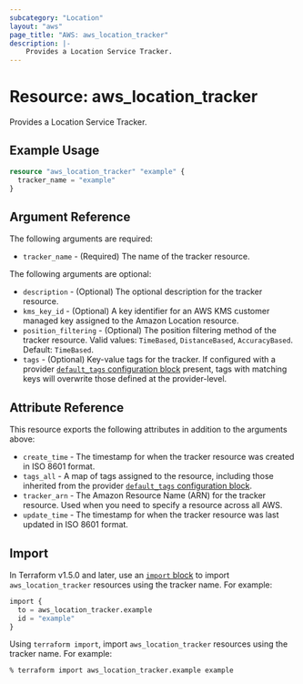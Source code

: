 ```yaml
---
subcategory: "Location"
layout: "aws"
page_title: "AWS: aws_location_tracker"
description: |-
    Provides a Location Service Tracker.
---
```


# Resource: aws_location_tracker

Provides a Location Service Tracker.

## Example Usage

```terraform
resource "aws_location_tracker" "example" {
  tracker_name = "example"
}
```

## Argument Reference

The following arguments are required:

* `tracker_name` - (Required) The name of the tracker resource.

The following arguments are optional:

* `description` - (Optional) The optional description for the tracker resource.
* `kms_key_id` - (Optional) A key identifier for an AWS KMS customer managed key assigned to the Amazon Location resource.
* `position_filtering` - (Optional) The position filtering method of the tracker resource. Valid values: `TimeBased`, `DistanceBased`, `AccuracyBased`. Default: `TimeBased`.
* `tags` - (Optional) Key-value tags for the tracker. If configured with a provider [`default_tags` configuration block](https://registry.terraform.io/providers/hashicorp/aws/latest/docs#default_tags-configuration-block) present, tags with matching keys will overwrite those defined at the provider-level.

## Attribute Reference

This resource exports the following attributes in addition to the arguments above:

* `create_time` - The timestamp for when the tracker resource was created in ISO 8601 format.
* `tags_all` - A map of tags assigned to the resource, including those inherited from the provider [`default_tags` configuration block](https://registry.terraform.io/providers/hashicorp/aws/latest/docs#default_tags-configuration-block).
* `tracker_arn` - The Amazon Resource Name (ARN) for the tracker resource. Used when you need to specify a resource across all AWS.
* `update_time` - The timestamp for when the tracker resource was last updated in ISO 8601 format.

## Import

In Terraform v1.5.0 and later, use an [`import` block](https://developer.hashicorp.com/terraform/language/import) to import `aws_location_tracker` resources using the tracker name. For example:

```terraform
import {
  to = aws_location_tracker.example
  id = "example"
}
```

Using `terraform import`, import `aws_location_tracker` resources using the tracker name. For example:

```console
% terraform import aws_location_tracker.example example
```
